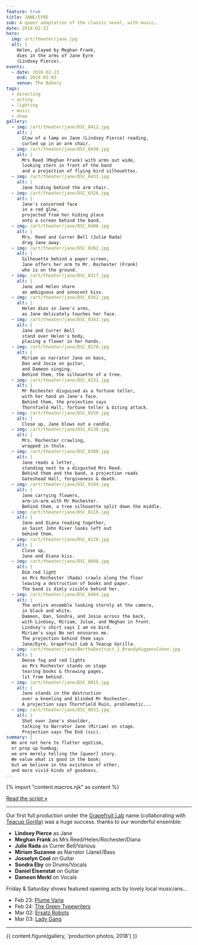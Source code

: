 ```yaml
---
feature: true
title: JANE/EYRE
sub: A queer adaptation of the classic novel, with music…
date: 2018-02-23
hero:
  img: art/theater/jane.jpg
  alt: |
    Helen, played by Meghan Frank,
    dies in the arms of Jane Eyre
    (Lindsey Pierce).
events:
  - date: 2018-02-23
    end: 2018-03-03
    venue: The Bakery
tags:
  - directing
  - acting
  - lighting
  - music
  - show
gallery:
  - img: /art/theater/jane/DSC_0412.jpg
    alt: |
      Glow of a lamp on Jane (Lindsey Pierce) reading,
      curled up in an arm chair.
  - img: /art/theater/jane/DSC_0430.jpg
    alt: |
      Mrs Reed (Meghan Frank) with arms out wide,
      looking stern in front of the band
      and a projection of flying bird silhouettes.
  - img: /art/theater/jane/DSC_0433.jpg
    alt: |
      Jane hiding behind the arm chair.
  - img: /art/theater/jane/DSC_0326.jpg
    alt: |
      Jane's concerned face
      in a red glow,
      projected from her hiding place
      onto a screen behind the band.
  - img: /art/theater/jane/DSC_0406.jpg
    alt: |
      Mrs. Reed and Currer Bell (Julie Rada)
      drag Jane away.
  - img: /art/theater/jane/DSC_0262.jpg
    alt: |
      Silhouette behind a paper screen,
      Jane offers her arm to Mr. Rochester (Frank)
      who is on the ground.
  - img: /art/theater/jane/DSC_0317.jpg
    alt: |
      Jane and Helen share
      an ambiguous and innocent kiss.
  - img: /art/theater/jane/DSC_0362.jpg
    alt: |
      Helen dies in Jane's arms,
      as Jane delicately touches her face.
  - img: /art/theater/jane/DSC_0343.jpg
    alt: |
      Jane and Currer Bell
      stand over Helen's body,
      placing a flower in her hands.
  - img: /art/theater/jane/DSC_0170.jpg
    alt: |
      Miriam as narrator Jane on bass,
      Dan and Josie on guitar,
      and Dameon singing.
      Behind them, the silhouette of a tree.
  - img: /art/theater/jane/DSC_0231.jpg
    alt: |
      Mr Rochester disguised as a fortune teller,
      with her hand on Jane's face.
      Behind them, the projection says
      Thornfield Hall, fortune teller & biting attack.
  - img: /art/theater/jane/DSC_0250.jpg
    alt: |
      Close up, Jane blows out a candle.
  - img: /art/theater/jane/DSC_0138.jpg
    alt: |
      Mrs. Rochester crawling,
      wrapped in thule.
  - img: /art/theater/jane/DSC_0380.jpg
    alt: |
      Jane reads a letter,
      standing next to a disgusted Mrs Reed.
      Behind them and the band, a projection reads
      Gateshead Hall, forgiveness & death.
  - img: /art/theater/jane/DSC_0199.jpg
    alt: |
      Jane carrying flowers,
      arm-in-arm with Mr Rochester.
      Behind them, a tree silhouette split down the middle.
  - img: /art/theater/jane/DSC_0116.jpg
    alt: |
      Jane and Diana reading together,
      as Saint John River looks left out
      behind them.
  - img: /art/theater/jane/DSC_0120.jpg
    alt: |
      Close up,
      Jane and Diana kiss.
  - img: /art/theater/jane/DSC_0048.jpg
    alt: |
      Dim red light
      as Mrs Rochester (Rada) crawls along the floor
      leaving a destruction of books and paper.
      The band is dimly visible behind her.
  - img: /art/theater/jane/DSC_0444.jpg
    alt: |
      The entire ensemble looking sternly at the camera,
      in black and white.
      Dameon, Dan, Sondra, and Josie across the back,
      with Lindsey, Miriam, Julue, and Meghan in front.
      Lindsey's shirt says I am no bird.
      Miriam's says No net ensnares me.
      The projection behind them says
      Jane/Eyre, Grapefruit Lab & Teacup Gorilla.
  - img: /art/theater/jane/BerthaDestruct_2_BrandyHiggensCohen.jpg
    alt: |
      Dense fog and red lights
      as Mrs Rochester stands on stage
      tearing books & throwing pages,
      lit from behind.
  - img: /art/theater/jane/DSC_0015.jpg
    alt: |
      Jane stands in the destruction
      over a kneeling and blinded Mr Rochester.
      A projection says Thornfield Ruin, problematic...
  - img: /art/theater/jane/DSC_0033.jpg
    alt: |
      Shot over Jane's shoulder,
      talking to Narrator Jane (Miriam) on stage.
      Projection says The End (sic).
summary: |
  We are not here to flatter egotism,
  or prop up humbug;
  we are merely telling the [queer] story.
  We value what is good in the book;
  but we believe in the existence of other,
  and more vivid kinds of goodness.
---
```


{% import "content.macros.njk" as content %}

[Read the script »](./script/)

------

Our first full production
under the [Grapefruit Lab][lab] name
(collaborating with [Teacup Gorilla][teacup])
was a huge success.
thanks to our wonderful ensemble:

[lab]: https://grapefruitlab.com/
[teacup]: https://teacupgorilla.com/

- **Lindsey Pierce** as Jane
- **Meghan Frank** as Mrs Reed/Helen/Rochester/Diana
- **Julie Rada** as Currer Bell/Various
- **Miriam Suzanne** as Narrator (Jane)/Bass
- **Josselyn Cool** on Guitar
- **Sondra Eby** on Drums/Vocals
- **Daniel Eisenstat** on Guitar
- **Dameon Merkl** on Vocals

Friday & Saturday shows
featured opening acts by lovely local musicians…

- Feb 23:
  [Plume Varia](https://www.facebook.com/plumevaria/)
- Feb 24:
  [The Green Typewriters](https://www.facebook.com/greentypewriters/)
- Mar 02:
  [Ersatz Robots](https://www.facebook.com/ersatzrobots/)
- Mar 03:
  [Lady Gang](https://www.ladygangmusic.com/)

------

{{ content.figure(gallery, 'production photos, 2018') }}
